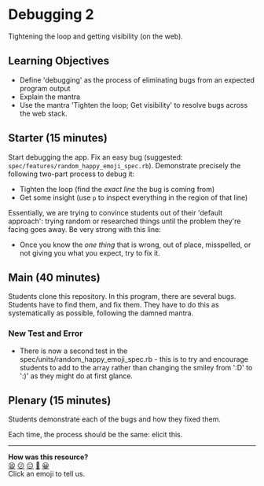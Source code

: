 # Debugging 2

Tightening the loop and getting visibility (on the web).

## Learning Objectives

- Define 'debugging' as the process of eliminating bugs from an expected program output
- Explain the mantra
- Use the mantra 'Tighten the loop; Get visibility' to resolve bugs across the web stack.

## Starter (15 minutes)

Start debugging the app.  Fix an easy bug (suggested: `spec/features/random_happy_emoji_spec.rb`). Demonstrate precisely the following two-part process to debug it:

- Tighten the loop (find the _exact line_ the bug is coming from)
- Get some insight (use `p` to inspect everything in the region of that line)

Essentially, we are trying to convince students out of their 'default approach': trying random or researched things until the problem they're facing goes away. Be very strong with this line:

- Once you know the _one thing_ that is wrong, out of place, misspelled, or not giving you what you expect, try to fix it.

## Main (40 minutes)

Students clone this repository. In this program, there are several bugs. Students have to find them, and fix them. They have to do this as systematically as possible, following the damned mantra.

### New Test and Error

- There is now a second test in the spec/units/random_happy_emoji_spec.rb - this is to try and encourage students to add to the array rather than changing the smiley from ':D' to ':)' as they might do at first glance.

## Plenary (15 minutes)

Students demonstrate each of the bugs and how they fixed them.

Each time, the process should be the same: elicit this.

<!-- BEGIN GENERATED SECTION DO NOT EDIT -->

---

**How was this resource?**  
[😫](https://airtable.com/shrUJ3t7KLMqVRFKR?prefill_Repository=skills-workshops&prefill_File=week-3/debugging_2/COACH_INSTRUCTIONS.md&prefill_Sentiment=😫) [😕](https://airtable.com/shrUJ3t7KLMqVRFKR?prefill_Repository=skills-workshops&prefill_File=week-3/debugging_2/COACH_INSTRUCTIONS.md&prefill_Sentiment=😕) [😐](https://airtable.com/shrUJ3t7KLMqVRFKR?prefill_Repository=skills-workshops&prefill_File=week-3/debugging_2/COACH_INSTRUCTIONS.md&prefill_Sentiment=😐) [🙂](https://airtable.com/shrUJ3t7KLMqVRFKR?prefill_Repository=skills-workshops&prefill_File=week-3/debugging_2/COACH_INSTRUCTIONS.md&prefill_Sentiment=🙂) [😀](https://airtable.com/shrUJ3t7KLMqVRFKR?prefill_Repository=skills-workshops&prefill_File=week-3/debugging_2/COACH_INSTRUCTIONS.md&prefill_Sentiment=😀)  
Click an emoji to tell us.

<!-- END GENERATED SECTION DO NOT EDIT -->
